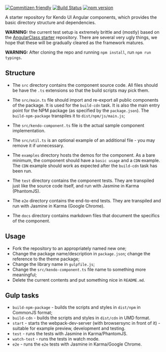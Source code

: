 [![Commitizen friendly](https://img.shields.io/badge/commitizen-friendly-brightgreen.svg)](http://commitizen.github.io/cz-cli/)
[![Build Status](https://travis-ci.org/telerik/kendo-angular-component-base.svg?branch=master)](https://travis-ci.org/telerik/kendo-angular-component-base)
[![npm version](https://badge.fury.io/js/%40telerik%2Fkendo-angular-component-base.svg)](https://badge.fury.io/js/%40telerik%2Fkendo-angular-component-base)

A starter repository for Kendo UI Angular components, which provides the basic directory structure and dependencies.

**WARNING:** the current test setup is extremely brittle and (mostly) based on the [AngularClass starter](https://github.com/AngularClass/angular2-webpack-starter) repository.
There are several very ugly things, we hope that these will be gradually cleared as the framework matures.

**WARNING:** After cloning the repo and running `npm install`, run `npm run typings`.

## Structure

- The `src` directory contains the component source code. All files should be have the `.ts` extensions so that the build scripts may pick them.
- The `src/main.ts` file should import and re-export all public components of the package. It is used for the `build-cdn` task. It is also the main entry point for the NPM package (as specified by the `package.json`). The `build-npm-package` transpiles it to `dist/npm/js/main.js`;
- The `src/kendo-component.ts` file is the actual sample component implementation.
- The `src/util.ts` is an optional example of an additional file - you may remove it if unnecessary.

- The `examples` directory hosts the demos for the component. As a bare minimum, the component should have a `basic usage` and a `CDN` example.  The `CDN` example should work as expected after the `build-cdn` task has been run.
- The `test` directory contains the component tests. They are transpiled just like the source code itself, and run with Jasmine in Karma (PhantomJS).
- The `e2e` directory contains the end-to-end tests. They are transpiled and run with Jasmine in Karma (Google Chrome).
- The `docs` directory contains markdown files that document the specifics of the component.

## Usage

- Fork the repository to an appropriately named new one;
- Change the package name/description in `package.json`; change the reference to the theme package;
- Change the library name in `gulpfile.js`;
- Change the `src/kendo-component.ts` file name to something more meaningful;
- Delete the current contents and put something nice in `README.md`.

## Gulp tasks

- `build-npm-package` - builds the scripts and styles in `dist/npm` in CommonJS format;
- `build-cdn` - builds the scripts and styles in `dist/cdn` in UMD format.
- `start` - starts the webpack-dev-server (with browsersync in front of it) - suitable for example preview, development and testing.
- `test` - runs the tests with Jasmine in Karma/PhantomJS.
- `watch-test` - runs the tests in watch mode.
- `e2e` - runs the `e2e` tests with Jasmine in Karma/Google Chrome.
